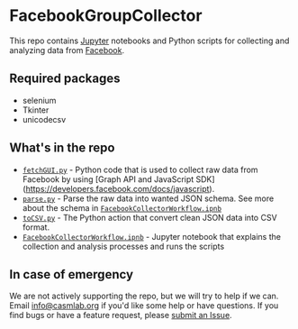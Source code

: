 FacebookGroupCollector
=====================================

This repo contains [Jupyter](http://jupyter.org/) notebooks and Python scripts for collecting and analyzing data from [Facebook](http://www.facebook.com).

## Required packages
- selenium
- Tkinter
- unicodecsv

## What's in the repo

- [```fetchGUI.py```](fetchGUI.py) - Python code that is used to collect raw data from Facebook by using [Graph API and JavaScript SDK] (https://developers.facebook.com/docs/javascript).
- [```parse.py```](parse.py) - Parse the raw data into wanted JSON schema. See more about the schema in [```FacebookCollectorWorkflow.ipnb```](FacebookCollectorWorkflow.ipnb)
- [```toCSV.py```](toCSV.py) - The Python action that convert clean JSON data into CSV format.
- [```FacebookCollectorWorkflow.ipnb```](FacebookCollectorWorkflow.ipnb) - Jupyter notebook that explains the collection and analysis processes and runs the scripts 

## In case of emergency

We are not actively supporting the repo, but we will try to help if we can. Email [info@casmlab.org](mailto:info@casmlab.org) if you'd like some help or have questions. If you find bugs or have a feature request, please [submit an Issue](https://help.github.com/articles/creating-an-issue/).
